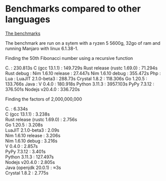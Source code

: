 # Benchmarks compared to other languages

[The benchmarks](https://github.com/Vinz2008/Language-benchmarks)

The benchmark are run on a sytem with a ryzen 5 5600g, 32go of ram and running Manjaro with linux 6.1.38-1.

Finding the 50th Fibonacci number using a recursive function

C. : 230.813s
C (gcc 13.1.1) : 149.729s
Rust release (rustc 1.69.0) : 71.294s
Rust debug :
Nim 1.6.10 release :  27.447s
Nim 1.6.10 debug : 355.472s
Php : 
Lua : 
LuaJIT 2.1.0-beta3 : 288.73s
Crystal 1.8.2 : 118.306s
Go 1.20.5 : 133.766s
Java : 
V 0.4.0 : 180.918s
Python 3.11.3 : 3957.103s
PyPy 7.3.12 : 376.501s
Nodejs v20.4.0 : 336.720s

Finding the factors of 2,000,000,000

C. : 6.334s  
C (gcc 13.1.1) : 3.238s  
Rust release (rustc 1.69.0) : 2.756s  
Go 1.20.5 : 3.208s  
LuaJIT 2.1.0-beta3 : 2.09s  
Nim 1.6.10 release : 3.206s  
Nim 1.6.10 debug : 3.216s  
V 0.4.0 : 2.857s  
PyPy 7.3.12 : 3.401s  
Python 3.11.3 : 127.497s  
Nodejs v20.4.0 : 2.805s  
Java (openjdk 20.0.1) : ≈3s  
Crystal 1.8.2 : 2.775s  